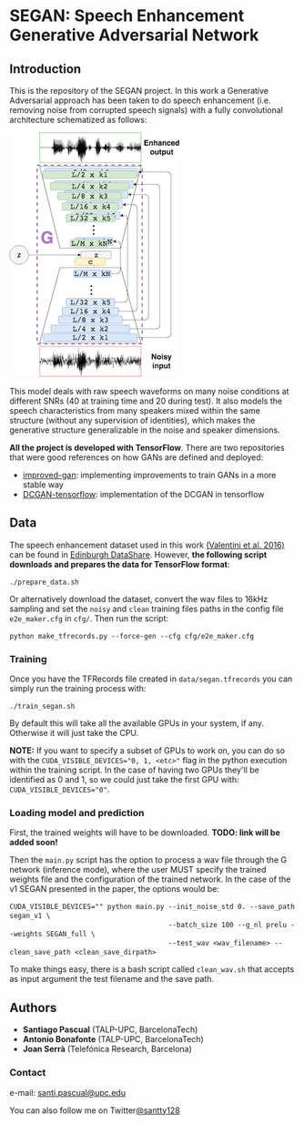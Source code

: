 # SEGAN: Speech Enhancement Generative Adversarial Network

## Introduction

This is the repository of the SEGAN project. In this work a Generative Adversarial approach has been taken to do speech enhancement (i.e. removing noise from corrupted speech signals) with a fully convolutional architecture schematized as follows:

![SEGAN_G](assets/segan_g.png)

This model deals with raw speech waveforms on many noise conditions at different SNRs (40 at training time and 20 during test). It also models the speech characteristics from many speakers mixed within the same structure (without any supervision of identities), which makes the generative structure generalizable in the noise and speaker dimensions.

**All the project is developed with TensorFlow**. There are two repositories that were good references on how GANs are defined and deployed:

* [improved-gan](https://github.com/openai/improved-gan): implementing improvements to train GANs in a more stable way
*  [DCGAN-tensorflow](https://github.com/carpedm20/DCGAN-tensorflow): implementation of the DCGAN in tensorflow

## Data

The speech enhancement dataset used in this work [(Valentini et al. 2016)](http://ssw9.net/papers/ssw9_PS2-4_Valentini-Botinhao.pdf) can be found in [Edinburgh DataShare](http://datashare.is.ed.ac.uk/handle/10283/1942). However, **the following script downloads and prepares the data for TensorFlow format**:

```
./prepare_data.sh
```

Or alternatively download the dataset, convert the wav files to 16kHz sampling and set the `noisy` and `clean` training files paths in the config file `e2e_maker.cfg` in `cfg/`. Then run the script:

```
python make_tfrecords.py --force-gen --cfg cfg/e2e_maker.cfg
```

### Training

Once you have the TFRecords file created in `data/segan.tfrecords` you can simply run the training process with:

```
./train_segan.sh
```

By default this will take all the available GPUs in your system, if any. Otherwise it will just take the CPU.

**NOTE:** If you want to specify a subset of GPUs to work on, you can do so with the `CUDA_VISIBLE_DEVICES="0, 1, <etc>"` flag in the python execution within the training script. In the case of having two GPUs they'll be identified as 0 and 1, so we could just take the first GPU with: `CUDA_VISIBLE_DEVICES="0"`.


### Loading model and prediction

First, the trained weights will have to be downloaded. **TODO: link will be added soon!**

Then the `main.py` script has the option to process a wav file through the G network (inference mode), where the user MUST specify the trained weights file and the configuration of the trained network. In the case of the v1 SEGAN presented in the paper, the options would be:

```
CUDA_VISIBLE_DEVICES="" python main.py --init_noise_std 0. --save_path segan_v1 \
                                       --batch_size 100 --g_nl prelu --weights SEGAN_full \
                                       --test_wav <wav_filename> --clean_save_path <clean_save_dirpath>
```

To make things easy, there is a bash script called `clean_wav.sh` that accepts as input argument the test filename and
the save path.


## Authors

* **Santiago Pascual** (TALP-UPC, BarcelonaTech)
* **Antonio Bonafonte** (TALP-UPC, BarcelonaTech)
* **Joan Serrà** (Telefónica Research, Barcelona)

### Contact
e-mail: santi.pascual@upc.edu

You can also follow me on Twitter[@santty128](https://twitter.com/santty128)
